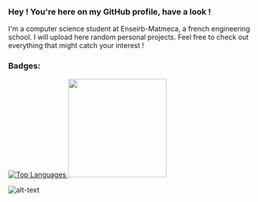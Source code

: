 ### Hey ! You're here on my GitHub profile, have a look !

I'm a computer science student at Enseirb-Matmeca, a french engineering school.
I will upload here random personal projects. Feel free to check out everything that might catch your interest !

<h3 align="left">Badges:</h3>
<a href="https://github.com/UnePatate5010" align="right"><img src="https://github-readme-stats.vercel.app/api/top-langs/?username=UnePatate5010&layout=donut-vertical&langs_count=10&theme=radical&hide_border=true&locale=en&custom_title=Top%20%Languages" alt="Top Languages" />
<img src="https://c.tenor.com/BAzma6OlbvAAAAAd/tenor.gif" width="200">
</a>

![alt-text](tooth.gif)
